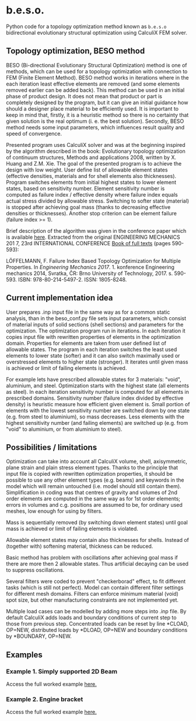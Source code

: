 # b.e.s.o.
Python code for a topology optimization method known as `b.e.s.o` bidirectional evolutionary structural optimization  using CalculiX FEM solver.

## Topology optimization, BESO method

BESO (Bi-directional Evolutionary Structural Optimization) method is one of methods, which can be used for a topology optimization with connection to FEM (Finite Element Method). BESO method works in iterations where in the each iteration least effective elements are removed (and some elements removed earlier can be added back). This method can be used in an initial phase of product design. It does not mean that product or part is completely designed by the program, but it can give an initial guidance how should a designer place material to be efficiently used. It is important to keep in mind that, firstly, it is a heuristic method so there is no certainty that given solution is the real optimum (i. e. the best solution). Secondly, BESO method needs some input parameters, which influences result quality and speed of convergence.


Presented program uses CalculiX solver and was at the beginning inspired by the algorithm described in the book: Evolutionary topology optimization of continuum structures, Methods and applications 2008, written by X. Huang and Z.M. Xie. The goal of the presented program is to achieve the design with low weight. User define list of allowable element states (effective densities, materials and for shell elements also thicknesses). Program switches elements from initial highest states to lower element states, based on sensitivity number. Element sensitivity number is computed as
failure index / effective density
where failure index equals actual stress divided by allowable stress.
Switching to softer state (material) is stopped after achieving goal mass (thanks to decreasing effective densities or thicknesses). Another stop criterion can be element failure (failure index >= 1).

Brief description of the algorithm was given in the conference paper which is available [here](doc_files/EM2017_proceedings_all.pdf). Extracted from the original ENGINEERING MECHANICS 201
7, 23rd INTERNATIONAL CONFERENCE [Book of full texts](http://www.engmech.cz/2017/im/doc/EM2017_proceedings_all.pdf) (pages 590-593):

LÖFFELMANN, F. Failure Index Based Topology Optimization for Multiple Properties. In _Engineering Mechanics 2017_. 1. konference Engineering mechanics 2014, Svratka, ČR: Brno University of Technology, 2017. s. 590-593. ISBN: 978-80-214-5497-2. ISSN: 1805-8248.

## Current implementation idea

User prepares .inp input file in the same way as for a common static analysis, than in the beso_conf.py file sets input parameters, which consist of material inputs of solid sections (shell sections) and parameters for the optimization. The optimization program run in iterations. In each iteration it copies input file with rewritten properties of elements in the optimization domain. Properties for elements are taken from user defined list of allowable states. The program in each iteration switches the least used elements to lower state (softer) and it can also switch maximally used or overstressed elements to higher state (stronger). It iterates until given mass is achieved or limit of failing elements is achieved.


For example lets have prescribed allowable states for 3 materials: "void", aluminium, and steel. Optimization starts with the highest state (all elements as steel). In each iteration sensitivity number is computed for all elements in prescribed domains. Sensitivity number (failure index divided by effective density) is heuristic measure how efficient given element is. Small portion of elements with the lowest sensitivity number are switched down by one state (e.g. from steel to aluminium), so mass decreases. Less elements with the highest sensitivity number (and failing elements) are switched up (e.g. from "void" to aluminium, or from aluminium to steel).


## Possibilities / limitations

Optimization can take into account all CalculiX volume, shell, axisymmetric, plane strain and plain stress element types. Thanks to the principle that input file is copied with rewritten optimization properties, it should be possible to use any other element types (e.g. beams) and keywords in the model which will remain untouched (i.e. model should still contain them). Simplification in coding was that centres of gravity and volumes of 2nd order elements are computed in the same way as for 1st order elements; errors in volumes and c.g. positions are assumed to be, for ordinary used meshes, low enough for using by filters.

Mass is sequentially removed (by switching down element states) until goal mass is achieved or limit of failing elements is violated.

Allowable element states may contain also thicknesses for shells. Instead of (together with) softening material, thickness can be reduced.

Basic method has problem with oscillations after achieving goal mass if there are more then 2 allowable states. Thus artificial decaying can be used to suppress oscillations.

Several filters were coded to prevent "checkerborad" effect, to fit different tasks (which is still not perfect). Model can contain different filter settings for different mesh domains. Filters can enforce minimum material (void) spot size, but other manufacturing constraints are not implemented yet.

Multiple load cases can be modelled by adding more steps into .inp file. By default CalculiX adds loads and boundary conditions of current step to those from previous step. Concentrated loads can be reset by line *CLOAD, OP=NEW, distributed loads by *DLOAD, OP=NEW and boundary conditions by *BOUNDARY, OP=NEW.

## Examples

### Example 1. Simply supported 2D Beam
Access the full worked example [here.](doc_files/example_1/example1.md)

### Example 2. Engine bracket
Access the full worked example [here.](doc_files/example_2/example2.md)

